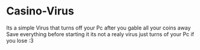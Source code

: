 # Casino-Virus
Its a simple Virus that turns off your Pc after you gable all your coins away
Save everything before starting it its not a realy virus just turns of your Pc if you lose :3
